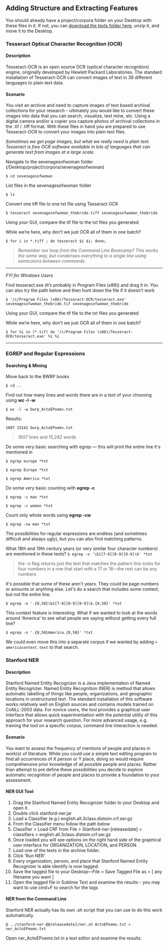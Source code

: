 ## Adding Structure and Extracting Features

You should already have a project/corpora folder on your Desktop with these files in it. If not, you can [download the texts folder here](https://github.com/dmics/adding-extracting/blob/master/project.zip), unzip it, and move it to the Desktop.

### Tesseract Optical Character Recognition (OCR)
#### Description
Tesseract-OCR is an open source OCR (optical character recognition) engine, originally developed by Hewlett Packard Laboratories. The standard installation of Tesseract-OCR can convert images of text in 39 different languages to plain text data.  

#### Scenario
You visit an archive and need to capture images of text based archival collections for your research - ultimately you would like to convert these images into data that you can search, visualize, text mine, etc. Using a digital camera and/or a copier you capture photos of archival collections in the .tif / .tiff format. With these files in hand you are prepared to use Tesseract-OCR to convert your images into plain text files.

*Sometimes we get page images, but what we really need is plain text. Tesseract is free OCR software available in lots of languages that can generate text from images at a large scale.*

Navigate to the sevenagesofwoman folder (/Desktop/project/corpora/sevenagesofwoman)

`$ cd sevenagesofwoman`

List files in the sevenagesofwoman folder

`$ ls`

Convert one tiff file to one txt file using Tesseract OCR

`$ tesseract sevenagesofwoman_thebride.tiff sevenagesofwoman_thebride`

Using your GUI, compare the tif file to the txt files you generated

While we’re here, why don’t we just OCR all of them in one batch?

`$ for i in *.tiff ; do tesseract $i $i; done;`
>*Remember our loop from the Command Line Bootcamp? This works the same way, but condenses everything to a single line using semicolons between commands.*

----
*FYI for Windows Users*

Find tesseract.exe (it’s probably in Program Files (x86)) and drag it
in. You can also try the path below and then hunt down the file if it
doesn’t work

`$ '/c/Program Files (x86)/Tesseract-OCR/tesseract.exe' sevenagesofwoman_thebride.tif sevenagesofwoman_thebride`

Using your GUI, compare the tif file to the txt files you generated

While we’re here, why don’t we just OCR all of them in one batch?

`$ for %i in (*.tif) do '/c/Program Files
(x86)/Tesseract-OCR/tesseract.exe' %i %i`

----

### EGREP and Regular Expressions

#### Searching & Mining

Move back to the BWRP books

`$ cd ..`

Find out how many lines and words there are in a text of your choosing using **wc -l -w**

`$ wc -l -w bwrp_ActoEPoems.txt`

Results:

```
1607 15242 bwrp_ActoEPoems.txt
```
>1607 lines and 15,242 words

Do some very basic searching with egrep — this will print the entire line it's mentioned in

`$ egrep europe *txt`

`$ egrep Europe *txt`

`$ egrep America *txt`

Do some very basic counting with **egrep -c**

`$ egrep -c man *txt`

`$ egrep -c woman *txt`

Count only whole words using **egrep -cw**

`$ egrep -cw man *txt`

The possibilities for regular expressions are endless (and sometimes difficult and always ugly), but you can also find matching patterns.

What 18th and 19th century years (or very similar four character numbers) are mentioned in these texts?
`$ egrep -o '\b1[7-8][0-9][0-9]\b' *txt`
> the -o flag returns just the text that matches the pattern
this looks for four numbers in a row that start with a 17 or 18—the rest can be any numbers

It's possible that some of these aren't years. They could be page numbers or amounts or anything else. Let's do a search that includes some context, but not the entire line.

`$ egrep -o '.{0,50}\b1[7-8][0-9][0-9]\b.{0,50}' *txt`

This context feature is interesting. What if we wanted to look at the words around 'America' to see what people are saying without getting every full line?

`$ egrep -o '.{0,50}America.{0,50}' *txt`

We could even move this into a separate corpus if we wanted by adding `> americacontext.text` to that search.

### Stanford NER

#### Description
Stanford Named Entity Recognizer is a Java implementation of Named Entity Recognizer. Named
Entity Recognition (NER) is method that allows automatic labelling of things like people,
organizations, and geographic locations in unstructured text. The standard installation of this
software works relatively well on English sources and contains models trained on CoNLL-2003
data. For novice users, the tool provides a graphical user interface that allows quick
experimentation with the potential utility of this approach for your research question. For more
advanced usage, e.g. training the tool on a specific corpus, command line interaction is needed.

#### Scenario

You want to assess the frequency of mentions of people and places in work(s) of literature. While
you could use a simple text editing program to find all occurrences of X person or Y place, doing
so would require comprehensive prior knowledge of all possible people and places. Rather than
attempt to pre define these possibilities you decide to explore automatic recognition of people
and places to provide a foundation to your assessment.

#### NER GUI Tool

1. Drag the Stanford Named Entity Recognizer folder to your Desktop and open it.
1. Double click stanford-ner.jar
1. Load a Classifier (e.g.) english.all.3class.distsim.crf.ser.gz
1. From the Classifier menu follow the path below
1. Classifier > Load CRF from File > Stanford-ner-[releasedate] > classifiers > english.all.3class.distsim.crf.ser.gz
1. Once loaded you will see options on the right hand side of the graphical user interface for ORGANIZATION, LOCATION, and PERSON.
1. Load one of the texts in the archive folder.
1. Click 'Run NER'
1. Every organization, person, and place that Stanford Named Entity Recognizer is able identify is now tagged.
1. Save the tagged file to your Desktop—File > Save Tagged File as > [ any filename you want ]
1. Open the tagged file in Sublime Text and examine the results - you may want to use cmd+F to search for the tags

#### NER from the Command Line

Stanford NER actually has its own .sh script that you can use to do this work automatically.

`@ ../stanford-ner-@@releasedate]/ner.sh ActoEPoems.txt > ner_ActoEPoems.txt`

Open ner_ActoEPoems.txt in a text editor and examine the results.
